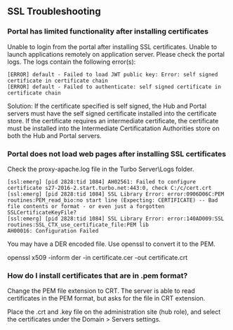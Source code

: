 ## SSL Troubleshooting

### Portal has limited functionality after installing certificates

Unable to login from the portal after installing SSL certificates. Unable to launch applications remotely on application server. Please check the portal logs. The logs contain the following error(s):

```
[ERROR] default - Failed to load JWT public key: Error: self signed certificate in certificate chain
[ERROR] default - Failed to authenticate: self signed certificate in certificate chain
```

Solution:
If the certificate specified is self signed, the Hub and Portal servers must have the self signed certificate installed into the certificate store. If the certificate requires an intermediate certificate, the certificate must be installed into the Intermediate Certificatation Authorities store on both the Hub and Portal servers.

### Portal does not load web pages after installing SSL certificates

Check the proxy-apache.log file in the Turbo Server\Logs folder.

```
[ssl:emerg] [pid 2828:tid 1084] AH02561: Failed to configure certificate s27-2016-2.start.turbo.net:443:0, check C:/c/cert.crt
[ssl:emerg] [pid 2828:tid 1084] SSL Library Error: error:0906D06C:PEM routines:PEM_read_bio:no start line (Expecting: CERTIFICATE) -- Bad file contents or format - or even just a forgotten SSLCertificateKeyFile?
[ssl:emerg] [pid 2828:tid 1084] SSL Library Error: error:140AD009:SSL routines:SSL_CTX_use_certificate_file:PEM lib
AH00016: Configuration Failed
```

You may have a DER encoded file. Use openssl to convert it to the PEM.

openssl x509 -inform der -in certificate.cer -out certificate.crt

### How do I install certificates that are in .pem format?

Change the PEM file extension to CRT. The server is able to read certificates in the PEM format, but asks for the file in CRT extension.

Place the .crt and .key file on the administration site (hub role), and select the certificates under the Domain > Servers settings.

